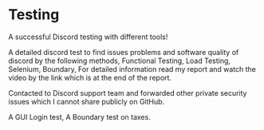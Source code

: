 # Testing
A successful Discord testing with different tools!

A detailed discord test to find issues problems and software quality of discord by the following methods, Functional Testing, Load Testing, Selenium, Boundary, For detailed information read my report and watch the video by the link which is at the end of the report.

Contacted to Discord support team and forwarded other private security issues which I cannot share publicly on GitHub.


A GUI Login test,
A Boundary test on taxes.


